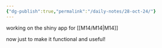 ```yaml
---
{"dg-publish":true,"permalink":"/daily-notes/28-oct-24/"}
---
```


working on the shiny app for [[M14/M14\|M14]]

now just to make it functional and useful!